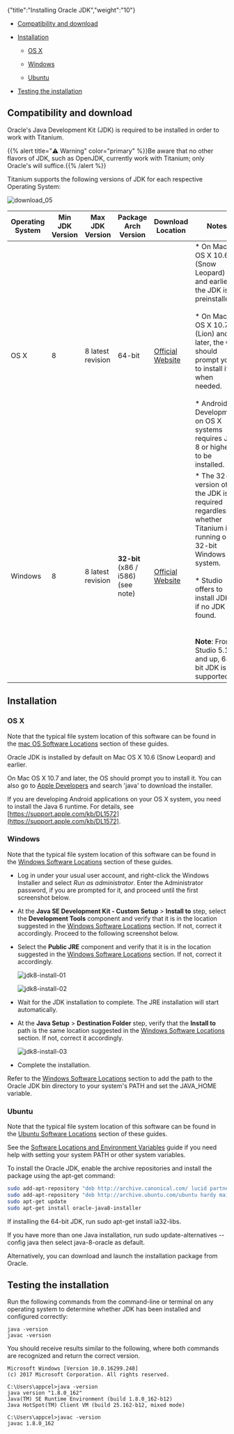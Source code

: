 {"title":"Installing Oracle JDK","weight":"10"}

* [Compatibility and download](#compatibility-and-download)

* [Installation](#installation)

    * [OS X](#os-x)

    * [Windows](#windows)

    * [Ubuntu](#ubuntu)

* [Testing the installation](#testing-the-installation)

## Compatibility and download

Oracle's Java Development Kit (JDK) is required to be installed in order to work with Titanium.

{{% alert title="⚠️ Warning" color="primary" %}}Be aware that no other flavors of JDK, such as OpenJDK, currently work with Titanium; only Oracle's will suffice.{{% /alert %}}

Titanium supports the following versions of JDK for each respective Operating System:

![download_05](/Images/appc/download/attachments/29004836/download_05.png)

| Operating System | Min JDK Version | Max JDK Version | Package Arch Version | Download Location | Notes |
| --- | --- | --- | --- | --- | --- |
| OS X | 8 | 8 latest revision | 64-bit | [Official Website](http://www.oracle.com/technetwork/java/javase/downloads/index.html) | * On Mac OS X 10.6 (Snow Leopard) and earlier, the JDK is preinstalled.<br />    <br />* On Mac OS X 10.7 (Lion) and later, the OS should prompt you to install it when needed.<br />    <br />* Android Development on OS X systems requires JDK 8 or higher to be installed. |
| Windows | 8 | 8 latest revision | **32-bit** (x86 / i586) (see note) | [Official Website](http://www.oracle.com/technetwork/java/javase/downloads/index.html) | * The 32-bit version of the JDK is required regardless of whether Titanium is running on a 32-bit Windows system.<br />    <br />* Studio offers to install JDK 8 if no JDK is found.<br />    <br /><br />**Note**: From Studio 5.1.0 and up, 64-bit JDK is supported |

## Installation

### OS X

Note that the typical file system location of this software can be found in the [mac OS Software Locations](/docs/appc/Titanium_SDK/Titanium_SDK_Getting_Started/Installation_and_Configuration/Software_Locations_and_Environment_Variables/#macos-software-locations) section of these guides.

Oracle JDK is installed by default on Mac OS X 10.6 (Snow Leopard) and earlier.

On Mac OS X 10.7 and later, the OS should prompt you to install it. You can also go to [Apple Developers](https://developer.apple.com/downloads/) and search 'java' to download the installer.

If you are developing Android applications on your OS X system, you need to install the Java 6 runtime. For details, see [https://support.apple.com/kb/DL1572](https://support.apple.com/kb/DL1572).

### Windows

Note that the typical file system location of this software can be found in the [Windows Software Locations](/docs/appc/Titanium_SDK/Titanium_SDK_Getting_Started/Installation_and_Configuration/Software_Locations_and_Environment_Variables/#windows-software-locations) section of these guides.

* Log in under your usual user account, and right-click the Windows Installer and select _Run as administrator_. Enter the Administrator password, if you are prompted for it, and proceed until the first screenshot below.

* At the **Java SE Development Kit - Custom Setup** > **Install to** step, select the **Development Tools** component and verify that it is in the location suggested in the [Windows Software Locations](/docs/appc/Titanium_SDK/Titanium_SDK_Getting_Started/Installation_and_Configuration/Software_Locations_and_Environment_Variables/#windows-software-locations) section. If not, correct it accordingly. Proceed to the following screenshot below.

* Select the **Public JRE** component and verify that it is in the location suggested in the [Windows Software Locations](/docs/appc/Titanium_SDK/Titanium_SDK_Getting_Started/Installation_and_Configuration/Software_Locations_and_Environment_Variables/#windows-software-locations) section. If not, correct it accordingly.

    ![jdk8-install-01](/Images/appc/download/attachments/29004850/jdk8-install-01.png)

    ![jdk8-install-02](/Images/appc/download/attachments/29004850/jdk8-install-02.png)

* Wait for the JDK installation to complete. The JRE installation will start automatically.

* At the **Java Setup** > **Destination Folder** step, verify that the **Install to** path is the same location suggested in the [Windows Software Locations](/docs/appc/Titanium_SDK/Titanium_SDK_Getting_Started/Installation_and_Configuration/Software_Locations_and_Environment_Variables/#windows-software-locations) section. If not, correct it accordingly.

    ![jdk8-install-03](/Images/appc/download/attachments/29004850/jdk8-install-03.png)

* Complete the installation.

Refer to the [Windows Software Locations](/docs/appc/Titanium_SDK/Titanium_SDK_Getting_Started/Installation_and_Configuration/Software_Locations_and_Environment_Variables/#windows-software-locations) section to add the path to the Oracle JDK bin directory to your system's PATH and set the JAVA\_HOME variable.

### Ubuntu

Note that the typical file system location of this software can be found in the [Ubuntu Software Locations](/docs/appc/Titanium_SDK/Titanium_SDK_Getting_Started/Installation_and_Configuration/Software_Locations_and_Environment_Variables/#ubuntu-software-locations) section of these guides.

See the [Software Locations and Environment Variables](/docs/appc/Titanium_SDK/Titanium_SDK_Getting_Started/Installation_and_Configuration/Software_Locations_and_Environment_Variables/) guide if you need help with setting your system PATH or other system variables.

To install the Oracle JDK, enable the archive repositories and install the package using the apt-get command:

```bash
sudo add-apt-repository "deb http://archive.canonical.com/ lucid partner"
sudo add-apt-repository "deb http://archive.ubuntu.com/ubuntu hardy main multiverse"
sudo apt-get update
sudo apt-get install oracle-java8-installer
```

If installing the 64-bit JDK, run sudo apt-get install ia32-libs.

If you have more than one Java installation, run sudo update-alternatives --config java then select java-8-oracle as default.

Alternatively, you can download and launch the installation package from Oracle.

## Testing the installation

Run the following commands from the command-line or terminal on any operating system to determine whether JDK has been installed and configured correctly:

```
java -version
javac -version
```

You should receive results similar to the following, where both commands are recognized and return the correct version.

```
Microsoft Windows [Version 10.0.16299.248]
(c) 2017 Microsoft Corporation. All rights reserved.

C:\Users\appcel>java -version
java version "1.8.0_162"
Java(TM) SE Runtime Environment (build 1.8.0_162-b12)
Java HotSpot(TM) Client VM (build 25.162-b12, mixed mode)

C:\Users\appcel>javac -version
javac 1.8.0_162
```
